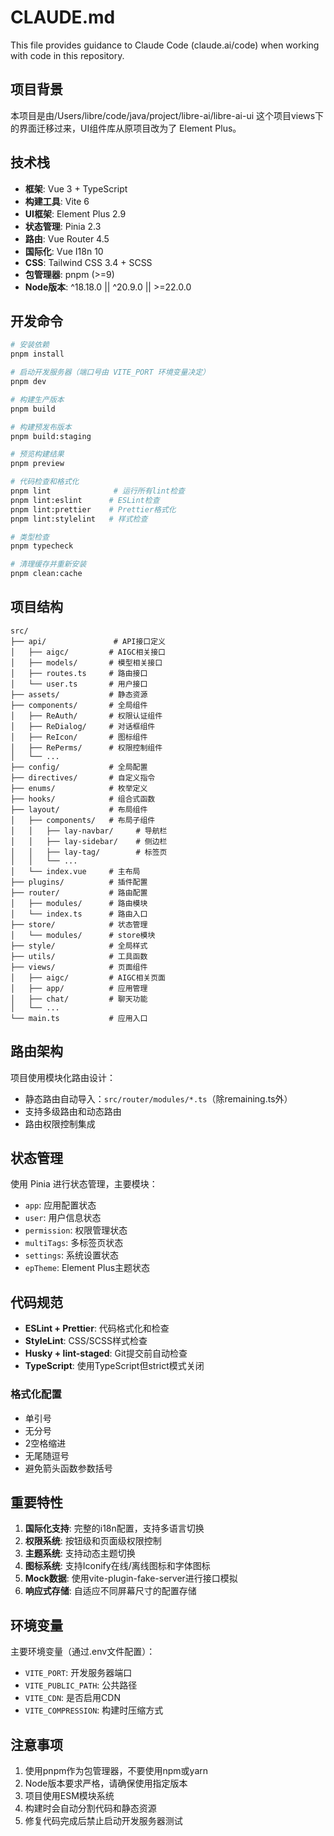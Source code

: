 # CLAUDE.md

This file provides guidance to Claude Code (claude.ai/code) when working with code in this repository.

## 项目背景

本项目是由/Users/libre/code/java/project/libre-ai/libre-ai-ui 这个项目views下的界面迁移过来，UI组件库从原项目改为了 Element Plus。

## 技术栈

- **框架**: Vue 3 + TypeScript
- **构建工具**: Vite 6
- **UI框架**: Element Plus 2.9
- **状态管理**: Pinia 2.3
- **路由**: Vue Router 4.5
- **国际化**: Vue I18n 10
- **CSS**: Tailwind CSS 3.4 + SCSS
- **包管理器**: pnpm (>=9)
- **Node版本**: ^18.18.0 || ^20.9.0 || >=22.0.0

## 开发命令

```bash
# 安装依赖
pnpm install

# 启动开发服务器（端口号由 VITE_PORT 环境变量决定）
pnpm dev

# 构建生产版本
pnpm build

# 构建预发布版本
pnpm build:staging

# 预览构建结果
pnpm preview

# 代码检查和格式化
pnpm lint              # 运行所有lint检查
pnpm lint:eslint      # ESLint检查
pnpm lint:prettier    # Prettier格式化
pnpm lint:stylelint   # 样式检查

# 类型检查
pnpm typecheck

# 清理缓存并重新安装
pnpm clean:cache
```

## 项目结构

```
src/
├── api/               # API接口定义
│   ├── aigc/         # AIGC相关接口
│   ├── models/       # 模型相关接口
│   ├── routes.ts     # 路由接口
│   └── user.ts       # 用户接口
├── assets/           # 静态资源
├── components/       # 全局组件
│   ├── ReAuth/       # 权限认证组件
│   ├── ReDialog/     # 对话框组件
│   ├── ReIcon/       # 图标组件
│   ├── RePerms/      # 权限控制组件
│   └── ...
├── config/           # 全局配置
├── directives/       # 自定义指令
├── enums/            # 枚举定义
├── hooks/            # 组合式函数
├── layout/           # 布局组件
│   ├── components/   # 布局子组件
│   │   ├── lay-navbar/     # 导航栏
│   │   ├── lay-sidebar/    # 侧边栏
│   │   ├── lay-tag/        # 标签页
│   │   └── ...
│   └── index.vue     # 主布局
├── plugins/          # 插件配置
├── router/           # 路由配置
│   ├── modules/      # 路由模块
│   └── index.ts      # 路由入口
├── store/            # 状态管理
│   └── modules/      # store模块
├── style/            # 全局样式
├── utils/            # 工具函数
├── views/            # 页面组件
│   ├── aigc/         # AIGC相关页面
│   ├── app/          # 应用管理
│   ├── chat/         # 聊天功能
│   └── ...
└── main.ts           # 应用入口
```

## 路由架构

项目使用模块化路由设计：
- 静态路由自动导入：`src/router/modules/*.ts`（除remaining.ts外）
- 支持多级路由和动态路由
- 路由权限控制集成

## 状态管理

使用 Pinia 进行状态管理，主要模块：
- `app`: 应用配置状态
- `user`: 用户信息状态
- `permission`: 权限管理状态
- `multiTags`: 多标签页状态
- `settings`: 系统设置状态
- `epTheme`: Element Plus主题状态

## 代码规范

- **ESLint + Prettier**: 代码格式化和检查
- **StyleLint**: CSS/SCSS样式检查
- **Husky + lint-staged**: Git提交前自动检查
- **TypeScript**: 使用TypeScript但strict模式关闭

### 格式化配置
- 单引号
- 无分号
- 2空格缩进
- 无尾随逗号
- 避免箭头函数参数括号

## 重要特性

1. **国际化支持**: 完整的i18n配置，支持多语言切换
2. **权限系统**: 按钮级和页面级权限控制
3. **主题系统**: 支持动态主题切换
4. **图标系统**: 支持Iconify在线/离线图标和字体图标
5. **Mock数据**: 使用vite-plugin-fake-server进行接口模拟
6. **响应式存储**: 自适应不同屏幕尺寸的配置存储

## 环境变量

主要环境变量（通过.env文件配置）：
- `VITE_PORT`: 开发服务器端口
- `VITE_PUBLIC_PATH`: 公共路径
- `VITE_CDN`: 是否启用CDN
- `VITE_COMPRESSION`: 构建时压缩方式

## 注意事项

1. 使用pnpm作为包管理器，不要使用npm或yarn
2. Node版本要求严格，请确保使用指定版本
3. 项目使用ESM模块系统
4. 构建时会自动分割代码和静态资源
5. 修复代码完成后禁止启动开发服务器测试
